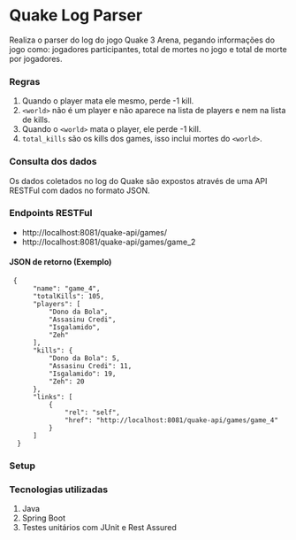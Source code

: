 # Quake Log Parser
  
  Realiza o parser do log do jogo Quake 3 Arena, pegando informações do jogo como: jogadores participantes, total de mortes no jogo e total de morte por jogadores.
  
  ### Regras
  1. Quando o player mata ele mesmo, perde -1 kill.  
  2. `<world>` não é um player e não aparece na lista de players e nem na lista de kills.
  3. Quando o `<world>` mata o player, ele perde -1 kill.
  4. `total_kills` são os kills dos games, isso inclui mortes do `<world>`.  
  
  ### Consulta dos dados
  Os dados coletados no log do Quake são expostos através de uma API RESTFul com dados no formato JSON.
  ### Endpoints RESTFul
   - http://localhost:8081/quake-api/games/
   - http://localhost:8081/quake-api/games/game_2
  
  #### JSON de retorno (Exemplo)
  ```
   {
        "name": "game_4",
        "totalKills": 105,
        "players": [
            "Dono da Bola",
            "Assasinu Credi",
            "Isgalamido",
            "Zeh"
        ],
        "kills": {
            "Dono da Bola": 5,
            "Assasinu Credi": 11,
            "Isgalamido": 19,
            "Zeh": 20
        },
        "links": [
            {
                "rel": "self",
                "href": "http://localhost:8081/quake-api/games/game_4"
            }
        ]
    }
  ```
  
  ### Setup
  
  ### Tecnologias utilizadas
  1. Java
  2. Spring Boot
  3. Testes unitários com JUnit e Rest Assured
